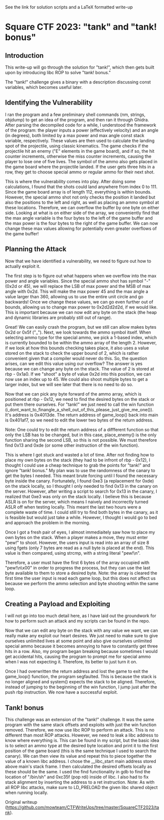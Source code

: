 See the link for solution scripts and a LaTeX formatted write-up

# Square CTF 2023: "tank" and "tank! bonus"

## Introduction  
This write-up will go through the solution for "tank!", which then gets built
upon by introducing libc ROP to solve "tank! bonus."

The "tank!" challenge gives a binary with a description discussing const
variables, which becomes useful later.

## Identifying the Vulnerability  
I ran the program and a few preliminary shell commands (nm, strings, objdump)
to get an idea of the program, and then ran it through Ghidra.  
After parsing the decompiled code for a while, I understood the framework of
the program: the player inputs a power (effectively velocity) and  an angle
(in degrees), both limited by a max power and max angle const stack variable,
respectively. These values are then used to calculate the landing spot of the
projectile, using classic kinematics. The game checks if the projectile hit an
enemy ("E" elements in the game board), and if so, the hit counter increments,
otherwise the miss counter increments, causing the player to lose one of five
lives. The symbol of the ammo also gets placed in the game board where the
projectile landed. If the user gets three hits in a row, they get to choose
special ammo or regular ammo for their next shot.

This is where the vulnerability comes into play. After doing some
calculations, I found that the shots could land anywhere from index 0 to 111.  
Since the game board array is of length 112, everything is within bounds.
However, the special ammo shot not only checks the position it landed but also
the positions to the left and right, as well as placing an ammo symbol at
these locations. Therefore, we can overflow the buffer by one byte on either
side. Looking at what is on either side of the array, we conveniently find
that the max angle variable is the four bytes to the left of the game buffer
and the max power is the four bytes to the right of the game buffer. We can
now change these max values allowing for potentially even greater overflows of
the game buffer!

## Planning the Attack  
Now that we have identified a vulnerability, we need to figure out how to
actually exploit it.

The first step is to figure out what happens when we overflow into the max
power and angle variables. Since the special ammo shot has symbol "-" (0x2d or
45), we will replace the LSB of max power and the MSB of max angle with 0x2d.
This will make the max power 45 and the max angle a value larger than 360,
allowing us to use the entire unit circle and go backwards! Once we change
these values, we can go even further out of bounds, allowing us to change max
power to 0x2d2d2d2d, if we would like. This is important because we can now
edit any byte on the stack (the heap and dynamic libraries are probably still
out of range).

Great! We can easily crash the program, but we still can allow makes bytes
0x2d or 0x5f ("\_"). Next, we look towards the ammo symbol itself. When
selecting ammo type for the special ammo, we pick a 1-based index, which is
currently bounded to be within the ammo array of the length 2. However, if we
look at how this bounds checking takes place, it also uses a value stored on
the stack to check the upper bound of 2, which is rather convenient given that
a compiler would never do this. So, the question arises, can we edit this
value using our overflow? The answer is yes because we can change any byte on
the stack. The value of 2 is stored at rbp - 0x1a0. If we "shoot" a byte of
value 0x2d into this position, we can now use an index up to 45. We could also
shoot multiple bytes to get a larger index, but we will see later that there
is no need to do so.

Now that we can pick any byte forward of the ammo array, which is positioned
at rbp - 0x12, we need to find the desired bytes on the stack or put them
there ourselves. For "tank!" we just need to call the win function
(i\_dont\_want\_to\_finangle\_a\_shell\_out\_of\_this\_please\_just\_give\_me\_one()).
It's address is 0x4013de. The return address of game\_loop() back into main is
0x401af7, so we need to edit the lower two bytes of the return address.

Note: One could try to edit the return address of a diffferent function so
that only the LSB has to be changed, but in this case, place\_enemy() is the
only function sharing the second LSB, so this is not possible. We must
therefore find 0x13 and 0xde (or some other instruction of the win function).

This is where I got stuck and wasted a lot of time. After not finding how to
place my own bytes on the stack (they had to be infront of rbp - 0x12), I
thought I could use a cheap technique to grab the points for "tank!" and
ignore "tank! bonus." My plan was to use the randomness of the canary to get
the bytes I needed. This meant brute forcing until I found the necessary byte
inside the canary. Fortunately, I found 0xe3 (a replacement for 0xde) on the
stack locally, so I thought I only needed to find 0x13 in the canary on the
server. However, after writing a script to search for 0x13 in the canary, I
realized that 0xe3 was only on the stack locally. I believe this is because
ASLR is on for the server, which means I naively and incorrectly turned ASLR
off when testing locally. This meant the last two hours were a complete waste
of time. I could still try to find both bytes in the canary, as it is feasible
but would just take a while. However, I thought i would go to bed and approach
the problem in the morning.

Once I got a fresh pair of eyes, I almost immediaitely saw how to place my own
bytes on the stack. When a player makes a move, they must enter "pew!" to
shoot. However, the users input is read into an array of size 8 using fgets
(only 7 bytes are read as a null byte is placed at the end). This value is
then compared, using strcmp, with a string literal "pew!\n".

Therefore, a user must have the first 6 bytes of the array occupied with
"pew!\n\x00" in order to progress the process, but they can use the last byte
available to them to store a desired byte. Note: the array is cleared the
first time the user input is read each game loop, but this does not affect us
because we perform the ammo selection and byte shooting within the same loop.

## Creating a Payload and Exploiting  
I will not go into too much detail here, as I have laid out the groundwork for
how to perform such an attack and my scripts can be found in the repo.

Now that we can edit any byte on the stack with any value we want, we can
really make any exploit our heart desires. We just need to make sure to give
ourselves unlimited lives at some point and also give ourselves unlimited
special ammo because it becomes annoying to have to constantly get three hits
in a row. Also, my program began breaking because sometimes I would get
accidental hits, causing the program to prompt me for special ammo when I was
not expecting it. Therefore, its better to just turn it on.

Once I had overwritten the return address and lost the game to exit the
game\_loop() function, the program segfaulted. This is because the stack is no
longer aligned and system() expects the stack to be aligned. Therefore,
instead of jumping to the beginning of the win function, I jump just after the
push rbp instruction. We now have a successful exploit.

## Tank! bonus  
This challenge was an extension of the "tank!" challenge. It was the same
program with the same stack offsets and exploits with just the win function
removed. Therefore, we now use libc ROP to perform an attack. This is no
different than most ROP attacks. However, we need to leak a libc address to
know where everything is. This can be found in my script, but the basic idea
is to select an ammo type at the desired byte location and print it to the
first position of the game board (this is the same technique I used to search
the canary). We can then view its value and repeat this to piece together the
value of a known libc address. I chose the \__libc_start main address stored
above main's stack frame. I then calculated the desired offsets locally as
these should be the same. I used the find functionality in gdb to find the
location of "/bin/sh" and 0xc35f (pop rdi) inside of libc. I also had to fix
stack alignment by inserting the address to a ret instruction. Note: As with
all ROP libc attacks, make sure to LD\_PRELOAD the given libc shared object
when running locally.  

Original writeup
(https://github.com/mowteam/CTFWriteUps/tree/master/SquareCTF2023/tank).